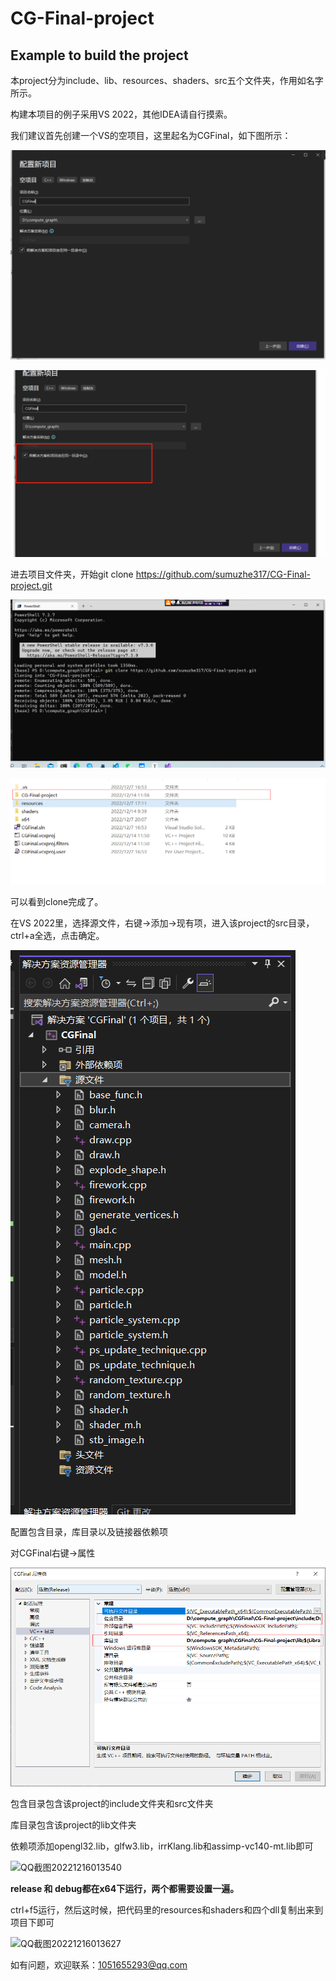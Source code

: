 # CG-Final-project



## Example to build the project

本project分为include、lib、resources、shaders、src五个文件夹，作用如名字所示。

构建本项目的例子采用VS 2022，其他IDEA请自行摸索。

我们建议首先创建一个VS的空项目，这里起名为CGFinal，如下图所示：

![image-20221207165322907](imags/image-20221207165322907.png)

![image-20221207171701987](imags/image-20221207171701987.png)

进去项目文件夹，开始git clone https://github.com/sumuzhe317/CG-Final-project.git

![image-20221207165437927](imags/image-20221207165437927.png)

![image-20221214115746466](imags/image-20221214115746466.png)

可以看到clone完成了。

在VS 2022里，选择源文件，右键->添加->现有项，进入该project的src目录，ctrl+a全选，点击确定。

![image-20221214115916506](imags/image-20221214115916506.png)

配置包含目录，库目录以及链接器依赖项

对CGFinal右键->属性

![image-20221214120026452](imags/image-20221214120026452.png)

包含目录包含该project的include文件夹和src文件夹

库目录包含该project的lib文件夹

依赖项添加opengl32.lib，glfw3.lib，irrKlang.lib和assimp-vc140-mt.lib即可

![QQ截图20221216013540](C:\Users\86185\Desktop\CGFinal\CG-Final-project\imags\QQ截图20221216013540.png)



**release 和 debug都在x64下运行，两个都需要设置一遍。**

ctrl+f5运行，然后这时候，把代码里的resources和shaders和四个dll复制出来到项目下即可

![QQ截图20221216013627](C:\Users\86185\Desktop\CGFinal\CG-Final-project\imags\QQ截图20221216013627.png)



如有问题，欢迎联系：1051655293@qq.com